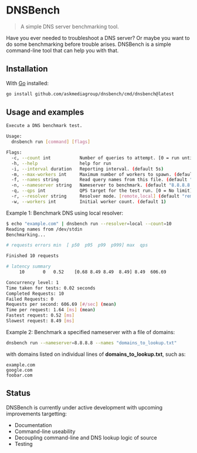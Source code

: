 # DNSBench

> A simple DNS server benchmarking tool.

Have you ever needed to troubleshoot a DNS server? Or maybe you want to do some benchmarking before trouble arises. DNSBench is a simple command-line tool that can help you with that.

## Installation

With [Go](https://golang.org/doc/install) installed:

```bash
go install github.com/askmediagroup/dnsbench/cmd/dnsbench@latest
```

## Usage and examples

```bash
Execute a DNS benchmark test.

Usage:
  dnsbench run [command] [flags]

Flags:
  -c, --count int           Number of queries to attempt. [0 = run until interrupted] (default 100)
  -h, --help                help for run
  -i, --interval duration   Reporting interval. (default 5s)
  -m, --max-workers int     Maximum number of workers to spawn. (default 10)
  -f, --names string        Read query names from this file. (default "-")
  -n, --nameserver string   Nameserver to benchmark. (default "8.8.8.8:53")
  -q, --qps int             QPS target for the test run. [0 = No limit]
  -r, --resolver string     Resolver mode. [remote,local] (default "remote")
  -w, --workers int         Initial worker count. (default 1)
```

Example 1: Benchmark DNS using local resolver:

```bash
$ echo "example.com" | dnsbench run --resolver=local --count=10
Reading names from /dev/stdin
Benchmarking...

# requests errors min  [ p50  p95  p99  p999] max  qps

Finished 10 requests

# latency summary
     10       0   0.52    [0.68 8.49 8.49  8.49] 8.49  606.69

Concurrency level: 1
Time taken for tests: 0.02 seconds
Completed Requests: 10
Failed Requests: 0
Requests per second: 606.69 [#/sec] (mean)
Time per request: 1.64 [ms] (mean)
Fastest request: 0.52 [ms]
Slowest request: 8.49 [ms]
```

Example 2: Benchmark a specified nameserver with a file of domains:

```bash
dnsbench run --nameserver=8.8.8.8 --names "domains_to_lookup.txt"
```

with domains listed on individual lines of **domains_to_lookup.txt**, such as:

```text
example.com
google.com
foobar.com
```

## Status

DNSBench is currently under active development with upcoming improvements targetting:

* Documentation
* Command-line useability
* Decoupling command-line and DNS lookup logic of source
* Testing
